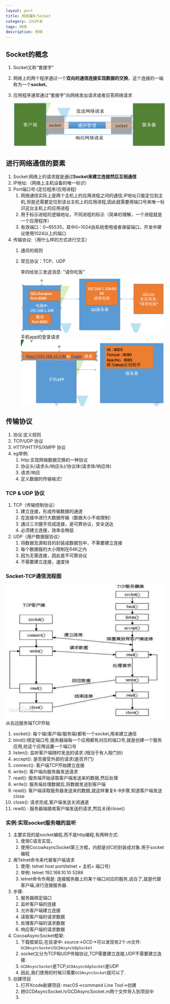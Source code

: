 ```yaml
---
layout: post
title: 网络篇N:Socket
category: iOS开发
tags: 网络
description: 网络
--- 
```


## Socket的概念
1. Socket又称"套接字”
2. 网络上的两个程序通过一个**双向的通信连接实现数据的交换**，这个连接的一端称为一个**socket**。
3. 应用程序通常通过"套接字"向网络发出请求或者应答网络请求

    ![图1](https://raw.githubusercontent.com/zhoghua123/imgsBed/master/socket1.png) 

## 进行网络通信的要素
1. Socket:网络上的请求就是通过**Socket来建立连接然后互相通信**
2. IP地址:（网络上主机设备的唯一标识）
3. Port端口号:(定位程序/应用进程)
    1. 网络通信实际上是两个主机上的应用进程之间的通信,IP地址只能定位到主机,但是还需要定位到该台主机上的应用进程,因此就需要用端口号来唯一标识这台主机上的应用进程 
    2. 用于标示进程的逻辑地址，不同进程的标示（简单的理解，一个进程就是一个应用程序）
    3. 有效端口：0~65535，其中0~1024由系统使用或者保留端口，开发中建议使用1024以上的端口
4. 传输协议:（用什么样的方式进行交互）
    1. 通讯的规则
    2. 常见协议：TCP、UDP 
        
        李四给张三发送消息: "请你吃饭"
     ![图1](https://raw.githubusercontent.com/zhoghua123/imgsBed/master/socket2.png) 
        手机app的登录请求
      ![图1](https://raw.githubusercontent.com/zhoghua123/imgsBed/master/socket3.png) 

## 传输协议
1. 协议:定义规则
2. TCP/UDP 协议
3. HTTP/HTTPS/XMPP 协议
4. eg举例:
    1. http:实现网络数据交换的一种协议
    2. 协议头(请求头/响应头)/协议体(请求体/响应体)
    3. 请求/响应
    4. 定义数据的传输格式!

### TCP & UDP 协议
1. TCP（传输控制协议）
    1. 建立连接，形成传输数据的通道
    2. 在连接中进行大数据传输（数据大小不收限制）
    3. 通过三次握手完成连接，是可靠协议，安全送达
    4. 必须建立连接，效率会稍低
2. UDP（用户数据报协议）
    1. 将数据及源和目的封装成数据包中，不需要建立连接
    2. 每个数据报的大小限制在64K之内
    3. 因为无需连接，因此是不可靠协议
    4. 不需要建立连接，速度快

### Socket-TCP通信流程图
 ![图1](https://raw.githubusercontent.com/zhoghua123/imgsBed/master/socket4.png) 
从右边服务端TCP开始         

1. socket(): 每个端(客户端/服务端)都有一个socket,用来建立通信
2. bind():绑定端口号,服务器端每一个应用都有对应的端口号,就是创建一个服务应用,给这个应用设置一个端口号
3. listen(): 监听客户端随时发送的请求.(相当于有人按门铃)
4. accept(): 是否接受外部的请求(是否开门)
5. connect(): 客户端TCP开始建立连接
6. write(): 客户端向服务器发送请求
7. read(): 服务端开始读取客户端发送来的数据,然后处理
8. write(): 服务端处理数据后,将数据发送到客户端
9. read(): 客户端读取服务器发送来的数据,就这样重复6-8步骤,知道客户端发送close
10. close(): 请求完成,客户端发送关闭通道
11. read() : 服务器端接收客户端发送的请求,然后关闭close()

### 实例:实现socket服务端的监听
1. 主要实现的是socket编程,而不是http编程,有两种方式:
    1. 使用C语言实现，
    2. 使用CocoaAsyncSocket第三方框，内部是对C的封装成对象.用于socket编程
2. 用Telnet命令来代替客户端请求
    1. 使用: telnet host port(telnet + 主机+ 端口号)
    2. 举例: telnet 192.168.10.10 5288
    3. telnet命令作用是: 连接服务器上的某个端口对应的服务,说白了,就是代替客户端,进行连接服务器.
3. 步骤: 
    1. 服务器绑定端口
    2. 监听客户端的连接
    3. 允许客户端建立连接
    4. 读取客户端的请求数据
    5. 处理客户端的请求数据
    6. 响应客户端的请求数据
4.  CocoaAsyncSocket框架:
    1. 下载框架后,在目录中: source->GCD->可以发现有2个.m文件: `GCDAsyncSocket`/`GCDAsyncUdpSocket`
    2. socket又分为TCP和UDP传输协议,TCP需要建立连接,UDP不需要建立连接.
    3. `GCDAsyncSocket`是TCP,`GCDAsyncUdpSocket`是UDP
    4. 因此,我们使用的时候只需要`GCDAsyncSocket`就可以了.
5. 创建项目
    1. 打开Xcode新建项目: macOS->command Line Tool->创建
    2. 把GCDAsyncSocket.h/GCDAsyncSocket.m两个文件导入到项目中
    2. 


